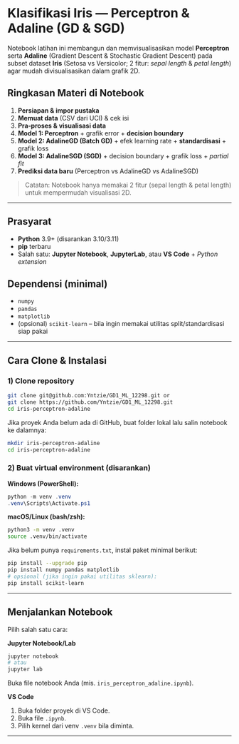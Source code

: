 # Klasifikasi Iris — Perceptron & Adaline (GD & SGD)

Notebook latihan ini membangun dan memvisualisasikan model **Perceptron** serta **Adaline** (Gradient Descent & Stochastic Gradient Descent) pada subset dataset **Iris** (Setosa vs Versicolor; 2 fitur: *sepal length* & *petal length*) agar mudah divisualisasikan dalam grafik 2D.

## Ringkasan Materi di Notebook
1. **Persiapan & impor pustaka**  
2. **Memuat data** (CSV dari UCI) & cek isi  
3. **Pra‑proses & visualisasi data**  
4. **Model 1: Perceptron** + grafik error + **decision boundary**  
5. **Model 2: AdalineGD (Batch GD)** + efek learning rate + **standardisasi** + grafik loss  
6. **Model 3: AdalineSGD (SGD)** + decision boundary + grafik loss + *partial fit*  
7. **Prediksi data baru** (Perceptron vs AdalineGD vs AdalineSGD)

> Catatan: Notebook hanya memakai 2 fitur (sepal length & petal length) untuk mempermudah visualisasi 2D.

---

## Prasyarat
- **Python** 3.9+ (disarankan 3.10/3.11)
- **pip** terbaru
- Salah satu: **Jupyter Notebook**, **JupyterLab**, atau **VS Code** + *Python extension*

## Dependensi (minimal)
- `numpy`
- `pandas`
- `matplotlib`
- (opsional) `scikit-learn` – bila ingin memakai utilitas split/standardisasi siap pakai

---

## Cara Clone & Instalasi

### 1) Clone repository

```bash
git clone git@github.com:Yntzie/GD1_ML_12298.git or
git clone https://github.com/Yntzie/GD1_ML_12298.git
cd iris-perceptron-adaline
```

Jika proyek Anda belum ada di GitHub, buat folder lokal lalu salin notebook ke dalamnya:
```bash
mkdir iris-perceptron-adaline
cd iris-perceptron-adaline
```

### 2) Buat virtual environment (disarankan)
**Windows (PowerShell):**
```powershell
python -m venv .venv
.venv\Scripts\Activate.ps1
```

**macOS/Linux (bash/zsh):**
```bash
python3 -m venv .venv
source .venv/bin/activate
```

Jika belum punya `requirements.txt`, instal paket minimal berikut:
```bash
pip install --upgrade pip
pip install numpy pandas matplotlib
# opsional (jika ingin pakai utilitas sklearn):
pip install scikit-learn
```

---

## Menjalankan Notebook
Pilih salah satu cara:

**Jupyter Notebook/Lab**
```bash
jupyter notebook
# atau
jupyter lab
```
Buka file notebook Anda (mis. `iris_perceptron_adaline.ipynb`).

**VS Code**
1. Buka folder proyek di VS Code.
2. Buka file `.ipynb`.
3. Pilih kernel dari venv `.venv` bila diminta.

---
